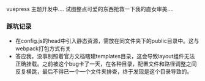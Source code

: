 vuepress 主题开发中....
试图整点可爱的东西抢救一下我的直女审美....


### 踩坑记录

+ 在config.js的head中引入静态资源，需放在同文件夹下的public目录中。这与webpack打包方式有关
+ 答应我，没事别照着官方文档瞎建templates目录，这会导致layout组件无法正确挂载。之前被这个bug卡了一天，在各种目录，配置文件和路径调整之间反复横跳，最后不得已一个一个文件夹排查，终于发现是这个目录导致的。